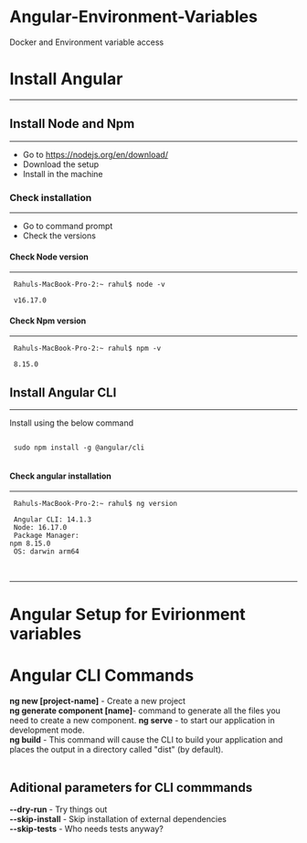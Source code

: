 # Angular-Environment-Variables
 Docker and Environment variable access


 # Install Angular
 ---


 ## Install Node and Npm
 ---
 - Go to https://nodejs.org/en/download/
 - Download the setup 
 - Install in the machine
 

 ### Check installation
---
 - Go to command prompt
 - Check the versions

#### Check Node version
---  
<code> Rahuls-MacBook-Pro-2:~ rahul$ node -v </code> 
     
<code> v16.17.0 </code>

#### Check Npm version
---
 <code> Rahuls-MacBook-Pro-2:~ rahul$ npm -v </code> 
    
 <code> 8.15.0 </code>


 ## Install Angular  CLI
 ---

 Install using the below command

 <code>
 sudo npm install -g @angular/cli
 </code>

 #### Check angular installation
---
  <code> Rahuls-MacBook-Pro-2:~ rahul$ ng version </code> 
    
 <code> Angular CLI: 14.1.3 <br>
Node: 16.17.0 <br>
Package Manager: npm 8.15.0 <br> 
OS: darwin arm64
 </code>

<br>

 ---

# Angular Setup for Evirionment variables 





 # Angular CLI Commands

 **ng new [project-name]** - Create a new project <br>
 **ng generate component [name]**- command to generate all the files you need to create a new component.
 **ng serve** - to start our application in development mode.<br>
 **ng build** - This command will cause the CLI to build your application and places the output in a directory called "dist" (by default).<br>
 <br>
 

## Aditional parameters for CLI commmands

**--dry-run** - Try things out <br>
**--skip-install** - Skip installation of external dependencies <br>
**--skip-tests** - Who needs tests anyway? <br>



